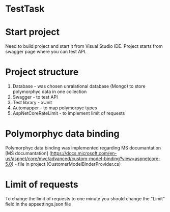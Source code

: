 # TestTask
# Start project
Need to build project and start it from Visual Studio IDE.
Project starts from swagger page where you can test API.

# Project structure
1. Database - was chosen unralational database (Mongo) to store polymorphyc data in one collection
2. Swagger - to test API
3. Test library - xUnit
4. Automapper - to map polymorpyc types
5. AspNetCoreRateLimit - to implement limit of requests

# Polymorphyc data binding
Polymorphyc data binding was implemented regarding MS documantation
[MS documantation] (https://docs.microsoft.com/en-us/aspnet/core/mvc/advanced/custom-model-binding?view=aspnetcore-5.0) -
 file in project (CustomerModelBinderProvider.cs)

# Limit of requests
To change the limit of requests to one minute you should change the "Limit" field in the appsettings.json file
